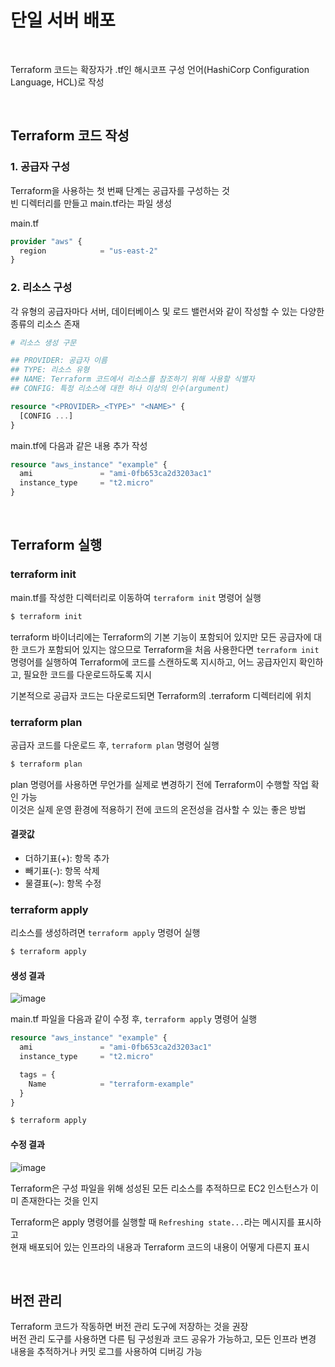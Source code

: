 # 단일 서버 배포

<br>

Terraform 코드는 확장자가 .tf인 해시코프 구성 언어(HashiCorp Configuration Language, HCL)로 작성

<br>

## Terraform 코드 작성
### 1. 공급자 구성
Terraform을 사용하는 첫 번째 단계는 공급자를 구성하는 것  
빈 디렉터리를 만들고 main.tf라는 파일 생성

main.tf
```terraform
provider "aws" {
  region            = "us-east-2"
}
```

### 2. 리소스 구성
각 유형의 공급자마다 서버, 데이터베이스 및 로드 밸런서와 같이 작성할 수 있는 다양한 종류의 리소스 존재

```terraform
# 리소스 생성 구문

## PROVIDER: 공급자 이름
## TYPE: 리소스 유형
## NAME: Terraform 코드에서 리소스를 참조하기 위해 사용할 식별자
## CONFIG: 특정 리소스에 대한 하나 이상의 인수(argument)

resource "<PROVIDER>_<TYPE>" "<NAME>" {
  [CONFIG ...]
}
```

main.tf에 다음과 같은 내용 추가 작성
```terraform
resource "aws_instance" "example" {
  ami               = "ami-0fb653ca2d3203ac1"
  instance_type     = "t2.micro"
}
```

<br>

## Terraform 실행
### terraform init
main.tf를 작성한 디렉터리로 이동하여 `terraform init` 명령어 실행
```bash
$ terraform init
```

terraform 바이너리에는 Terraform의 기본 기능이 포함되어 있지만 모든 공급자에 대한 코드가 포함되어 있지는 않으므로 Terraform을 처음 사용한다면
`terraform init` 명령어를 실행하여 Terraform에 코드를 스캔하도록 지시하고, 어느 공급자인지 확인하고, 필요한 코드를 다운로드하도록 지시

기본적으로 공급자 코드는 다운로드되면 Terraform의 .terraform 디렉터리에 위치

### terraform plan
공급자 코드를 다운로드 후, `terraform plan` 명령어 실행

```bash
$ terraform plan
```

plan 명령어를 사용하면 무언가를 실제로 변경하기 전에 Terraform이 수행할 작업 확인 가능  
이것은 실제 운영 환경에 적용하기 전에 코드의 온전성을 검사할 수 있는 좋은 방법

#### 결괏값
- 더하기표(+): 항목 추가
- 빼기표(-): 항목 삭제
- 물결표(~): 항목 수정

### terraform apply
리소스를 생성하려면 `terraform apply` 명령어 실행

```bash
$ terraform apply
```

#### 생성 결과
![image](https://user-images.githubusercontent.com/46125158/204010849-9d7562ec-731f-4c3b-b5a6-562df178f8b7.png)

main.tf 파일을 다음과 같이 수정 후, `terraform apply` 명령어 실행
```terraform
resource "aws_instance" "example" {
  ami               = "ami-0fb653ca2d3203ac1"
  instance_type     = "t2.micro"

  tags = {
    Name            = "terraform-example"
  }
}
```
```bash
$ terraform apply
```

#### 수정 결과
![image](https://user-images.githubusercontent.com/46125158/204010922-a7a0b18d-da3b-4a2a-9f76-09eb1bc39a13.png)

Terraform은 구성 파일을 위해 성성된 모든 리소스를 추적하므로 EC2 인스턴스가 이미 존재한다는 것을 인지

Terraform은 apply 명령어를 실행할 때 `Refreshing state...`라는 메시지를 표시하고  
현재 배포되어 있는 인프라의 내용과 Terraform 코드의 내용이 어떻게 다른지 표시

<br>

## 버전 관리
Terraform 코드가 작동하면 버전 관리 도구에 저장하는 것을 권장  
버전 관리 도구를 사용하면 다른 팀 구성원과 코드 공유가 가능하고, 모든 인프라 변경 내용을 추적하거나 커밋 로그를 사용하여 디버깅 가능

